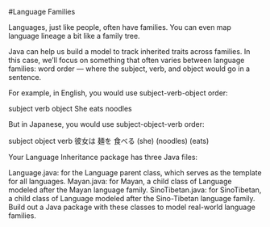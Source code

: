#Language Families

Languages, just like people, often have families. You can even map language lineage a bit like a family tree.

Java can help us build a model to track inherited traits across families. In this case, we’ll focus on something that often varies between language families: word order — where the subject, verb, and object would go in a sentence.

For example, in English, you would use subject-verb-object order:

subject	verb	object
She	eats	noodles

But in Japanese, you would use subject-object-verb order:

subject	object	verb
彼女は	麺を	食べる
(she)	(noodles)	(eats)

Your Language Inheritance package has three Java files:

Language.java: for the Language parent class, which serves as the template for all languages.
Mayan.java: for Mayan, a child class of Language modeled after the Mayan language family.
SinoTibetan.java: for SinoTibetan, a child class of Language modeled after the Sino-Tibetan language family.
Build out a Java package with these classes to model real-world language families.